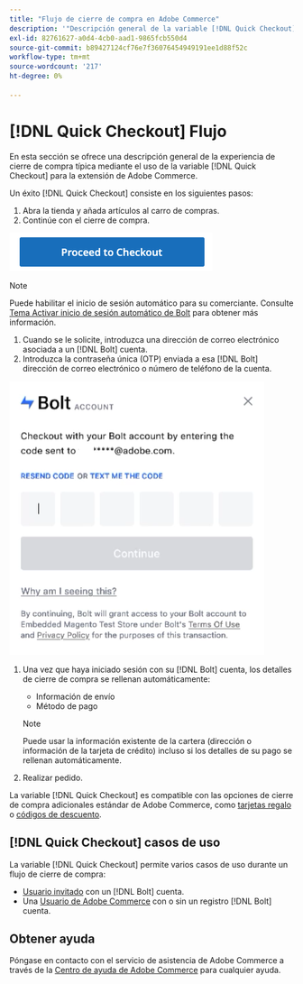 ```yaml
---
title: "Flujo de cierre de compra en Adobe Commerce"
description: '"Descripción general de la variable [!DNL Quick Checkout] en Adobe Commerce".'
exl-id: 82761627-a0d4-4cb0-aad1-9865fcb550d4
source-git-commit: b89427124cf76e7f36076454949191ee1d88f52c
workflow-type: tm+mt
source-wordcount: '217'
ht-degree: 0%

---
```


# [!DNL Quick Checkout] Flujo

En esta sección se ofrece una descripción general de la experiencia de cierre de compra típica mediante el uso de la variable [!DNL Quick Checkout] para la extensión de Adobe Commerce.

Un éxito [!DNL Quick Checkout] consiste en los siguientes pasos:

1. Abra la tienda y añada artículos al carro de compras.
1. Continúe con el cierre de compra.

![Cierre de compra](assets/proceed-checkout.png)

>[!NOTE]
>
> Puede habilitar el inicio de sesión automático para su comerciante. Consulte [Tema Activar inicio de sesión automático de Bolt](https://help.bolt.com/products/embedded/direct-api/auto-login/) para obtener más información.

1. Cuando se le solicite, introduzca una dirección de correo electrónico asociada a un [!DNL Bolt] cuenta.
1. Introduzca la contraseña única (OTP) enviada a esa [!DNL Bolt] dirección de correo electrónico o número de teléfono de la cuenta.

![Ventana emergente de OTP](assets/pop-up.png)

1. Una vez que haya iniciado sesión con su [!DNL Bolt] cuenta, los detalles de cierre de compra se rellenan automáticamente:

   - Información de envío
   - Método de pago

   >[!NOTE]
   >
   > Puede usar la información existente de la cartera (dirección o información de la tarjeta de crédito) incluso si los detalles de su pago se rellenan automáticamente.

1. Realizar pedido.

La variable [!DNL Quick Checkout] es compatible con las opciones de cierre de compra adicionales estándar de Adobe Commerce, como [tarjetas regalo](https://docs.magento.com/user-guide/catalog/product-gift-card.html) o [códigos de descuento](https://docs.magento.com/user-guide/marketing/price-rules-cart-coupon.html).

## [!DNL Quick Checkout] casos de uso

La variable [!DNL Quick Checkout] permite varios casos de uso durante un flujo de cierre de compra:

- [Usuario invitado](../quick-checkout/checkout-bolt.md) con un [!DNL Bolt] cuenta.
- Una [Usuario de Adobe Commerce](../quick-checkout/checkout-adobe-commerce.md) con o sin un registro [!DNL Bolt] cuenta.

## Obtener ayuda

Póngase en contacto con el servicio de asistencia de Adobe Commerce a través de la [Centro de ayuda de Adobe Commerce](https://experienceleague.adobe.com/docs/commerce-knowledge-base/kb/overview.html) para cualquier ayuda.
